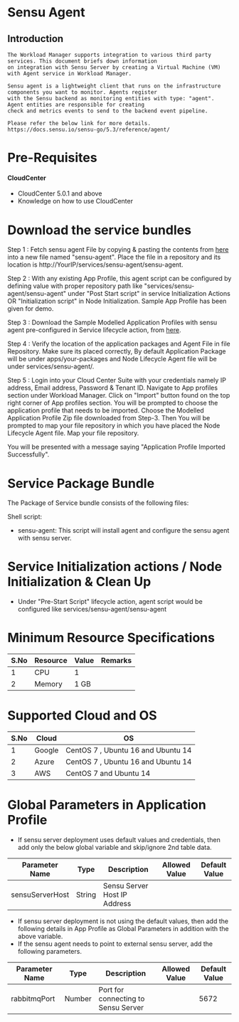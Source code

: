 # Sensu Agent
## Introduction
    The Workload Manager supports integration to various third party services. This document briefs down information 
    on integration with Sensu Server by creating a Virtual Machine (VM) with Agent service in Workload Manager.
    
    Sensu agent is a lightweight client that runs on the infrastructure components you want to monitor. Agents register 
    with the Sensu backend as monitoring entities with type: "agent". Agent entities are responsible for creating 
    check and metrics events to send to the backend event pipeline. 
    
    Please refer the below link for more details.
    https://docs.sensu.io/sensu-go/5.3/reference/agent/

# Pre-Requisites
#### CloudCenter
- CloudCenter 5.0.1 and above
- Knowledge on how to use CloudCenter
	
# Download the service bundles
   Step 1 : Fetch sensu agent File by copying & pasting the contents from [here](https://github.com/datacenter/cloudcentersuite/raw/master/Content/Monitoring/Sensu-Agent/WorkloadManager/src/sensu-agent/sensu-agent) into a new file named "sensu-agent". Place the file in a repository and its location is http://YourIP/services/sensu-agent/sensu-agent.
   
   Step 2 : With any existing App Profile, this agent script can be configured by defining value with proper repository path like  "services/sensu-agent/sensu-agent" under "Post Start script" in service Initialization  Actions  OR "Initialization script" in Node Initialization. Sample App Profile has been given for demo.
   
   Step 3 : Download the Sample Modelled Application Profiles with sensu agent pre-configured in Service lifecycle action, from [here](https://github.com/datacenter/cloudcentersuite/raw/master/Content/Monitoring/Sensu-Agent/WorkloadManager/sensuagent_iu.zip?raw=true).
   
   Step 4 : Verify the location of the application packages and Agent File in file Repository. Make sure its placed correctly, By default Application Package will be under apps/your-packages and Node Lifecycle Agent file will be under services/sensu-agent/<sensu-agent-file>.
   
   Step 5 : Login into your Cloud Center Suite with your credentials namely IP address, Email address, Password & Tenant ID. Navigate to App profiles section under Workload Manager. Click on "Import" button found on the top right corner of App profiles section. You will be prompted to choose the application profile that needs to be imported. Choose the Modelled Application Profile Zip file downloaded from Step-3. Then You will be prompted to map your file repository in which you have placed the Node Lifecycle Agent file. Map your file repository.
   
You will be presented with a message saying "Application Profile Imported Successfully".
   
# Service Package Bundle

The Package of Service bundle consists of the following files:

Shell script:
 - sensu-agent: This script will install agent and configure the sensu agent with sensu server.


# Service Initialization actions / Node Initialization & Clean Up
   - Under "Pre-Start Script" lifecycle action, agent script would be configured like services/sensu-agent/sensu-agent

# Minimum Resource Specifications

     
S.No    | Resource    |  Value   | Remarks
----    | ----------  | ---------| ------- 
 1      |  CPU        | 1        |        
 2      |  Memory     | 1 GB     |     
 
 # Supported Cloud and OS

S.No    | Cloud   |  OS   
------  | ---------- | --------- 
 1      |  Google    |  CentOS 7 , Ubuntu 16 and Ubuntu 14               
 2      |  Azure     |  CentOS 7 , Ubuntu 16 and Ubuntu 14
 3      |  AWS     |  CentOS 7 and Ubuntu 14
 
 # Global Parameters in Application Profile
 
   - If sensu server deployment uses default values and credentials,  then add only the below global variable and skip/ignore 2nd table data.

| Parameter Name	| Type	 | Description | Allowed Value |Default Value |
| ------ | ------ | ------ |------ | ------ |
| sensuServerHost | String | Sensu Server Host IP Address |   |  |  |

   - If sensu server deployment is not using the default values, then add the following details in App Profile as Global Parameters in addition with the above variable.
   - If the sensu agent needs to point to external sensu server, add the following parameters.

| Parameter Name	| Type	 | Description | Allowed Value |Default Value |
| ------ | ------ | ------ |------ | ------ |
| rabbitmqPort | Number | Port for connecting to Sensu Server  |  | 5672 | 


